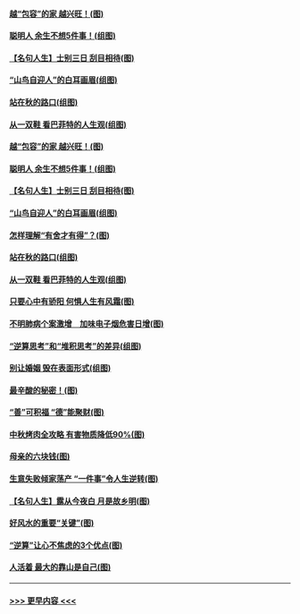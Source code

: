 #### [越“包容”的家 越兴旺！(图)](../pages/p8/907328.md?t=09160011) 
#### [聪明人 余生不想5件事！(组图)](../pages/p8/907364.md?t=09160011) 
#### [【名句人生】士别三日 刮目相待(图)](../pages/p8/906988.md?t=09160011) 
#### [“山鸟自迎人”的白耳画眉(组图)](../pages/p8/907332.md?t=09160011) 
#### [站在秋的路口(组图)](../pages/p8/906914.md?t=09160011) 
#### [从一双鞋 看巴菲特的人生观(组图)](../pages/p8/907311.md?t=09160011) 
#### [越“包容”的家 越兴旺！(图)](../pages/p8/907328.md?t=09160011) 
#### [聪明人 余生不想5件事！(组图)](../pages/p8/907364.md?t=09160011) 
#### [【名句人生】士别三日 刮目相待(图)](../pages/p8/906988.md?t=09160011) 
#### [“山鸟自迎人”的白耳画眉(组图)](../pages/p8/907332.md?t=09160011) 
#### [怎样理解“有舍才有得”？(图)](../pages/p8/906872.md?t=09160011) 
#### [站在秋的路口(组图)](../pages/p8/906914.md?t=09160011) 
#### [从一双鞋 看巴菲特的人生观(组图)](../pages/p8/907311.md?t=09160011) 
#### [只要心中有骄阳 何惧人生有风霜(图)](../pages/p8/907320.md?t=09160011) 
#### [不明肺病个案激增　加味电子烟危害日增(图)](../pages/p8/907307.md?t=09160011) 
#### [“逆算思考”和“堆积思考”的差异(组图)](../pages/p8/907229.md?t=09160011) 
#### [别让婚姻 毁在表面形式(组图)](../pages/p8/907118.md?t=09160011) 
#### [最辛酸的秘密！(图)](../pages/p8/906327.md?t=09160011) 
#### [“善”可积福 “德”能聚财(图)](../pages/p8/906906.md?t=09160011) 
#### [中秋烤肉全攻略 有害物质降低90%(图)](../pages/p8/907227.md?t=09160011) 
#### [母亲的六块钱(图)](../pages/p8/907107.md?t=09160011) 
#### [生意失败倾家荡产 “一件事”令人生逆转(图)](../pages/p8/907101.md?t=09160011) 
#### [【名句人生】露从今夜白 月是故乡明(图)](../pages/p8/906558.md?t=09160011) 
#### [好风水的重要“关键”(图)](../pages/p8/907087.md?t=09160011) 
#### [“逆算”让心不焦虑的3个优点(图)](../pages/p8/907070.md?t=09160011) 
#### [人活着 最大的靠山是自己(图)](../pages/p8/906329.md?t=09160011) 

----
#### [ >>> 更早内容 <<< ](../indexes/p8-earlier.md)
